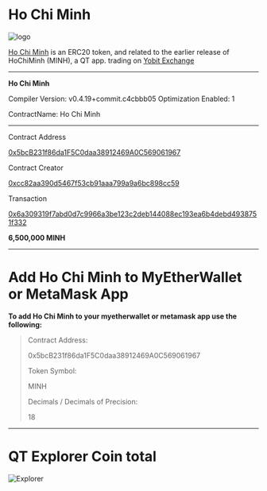 # Ho Chi Minh

![logo](http://explorer.vietminh.info:3001/images/logo.png)

[Ho Chi Minh](https://etherscan.io/token/0x5bcB231f86da1F5C0daa38912469A0C569061967) is an ERC20 token, and related to the earlier release of HoChiMinh (MINH), a QT app. trading on [Yobit Exchange](https://yobit.net/en/trade/MINH/BTC)

-----

**Ho Chi Minh**

Compiler Version: v0.4.19+commit.c4cbbb05 Optimization Enabled: 1

ContractName: Ho Chi Minh

-----

Contract Address

[0x5bcB231f86da1F5C0daa38912469A0C569061967](https://etherscan.io/address/0x5bcB231f86da1F5C0daa38912469A0C569061967)

Contract Creator

[0xcc82aa390d5467f53cb91aaa799a9a6bc898cc59](https://etherscan.io/address/0xcc82aa390d5467f53cb91aaa799a9a6bc898cc59)

Transaction

[0x6a309319f7abd0d7c9966a3be123c2deb144088ec193ea6b4debd4938751f332](https://etherscan.io/tx/0x6a309319f7abd0d7c9966a3be123c2deb144088ec193ea6b4debd4938751f332)

**6,500,000 MINH**

----

# Add Ho Chi Minh to MyEtherWallet or MetaMask App


**To add Ho Chi Minh to your myetherwallet or metamask app use the following:**


>Contract Address:
>
>0x5bcB231f86da1F5C0daa38912469A0C569061967
>
>Token Symbol:
>
>MINH
>
>Decimals / Decimals of Precision:
>
>18


-----

# QT Explorer Coin total

![Explorer](https://cdn.pbrd.co/images/HbgbTsa.png)


